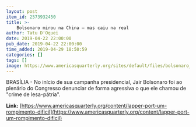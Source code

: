 ```yaml
---
layout: post
item_id: 2573932450
title: >-
    Bolsonaro mirou na China – mas caiu na real
author: Tatu D'Oquei
date: 2019-04-22 22:00:00
pub_date: 2019-04-22 22:00:00
time_added: 2019-04-29 18:50:59
categories: []
tags: []
image: https://www.americasquarterly.org/sites/default/files/bolsonaro_lapper_top_0.jpg
---
```


BRASÍLIA - No início de sua campanha presidencial, Jair Bolsonaro foi ao plenário do Congresso denunciar de forma agressiva o que ele chamou de "crime de lesa-pátria".

**Link:** [https://www.americasquarterly.org/content/lapper-port-um-rompimento-dificil](https://www.americasquarterly.org/content/lapper-port-um-rompimento-dificil)

